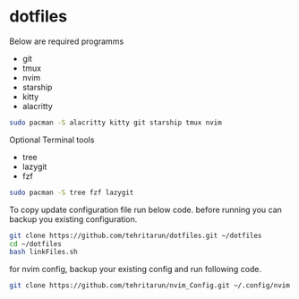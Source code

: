 # dotfiles

Below are required programms
- git
- tmux
- nvim
- starship
- kitty
- alacritty

```bash
sudo pacman -S alacritty kitty git starship tmux nvim
```

Optional Terminal tools
- tree
- lazygit
- fzf

```bash
sudo pacman -S tree fzf lazygit
```

To copy update configuration file run below code. before running you can backup you existing configuration.

```bash
git clone https://github.com/tehritarun/dotfiles.git ~/dotfiles
cd ~/dotfiles
bash linkFiles.sh
```

for nvim config, backup your existing config and run following code.

```bash
git clone https://github.com/tehritarun/nvim_Config.git ~/.config/nvim
```
